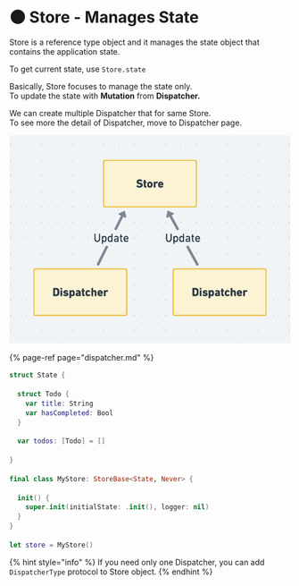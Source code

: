 # 🌑 Store - Manages State

Store is a reference type object and it manages the state object that contains the application state.

To get current state, use `Store.state`

  
Basically, Store focuses to manage the state only.  
To update the state with **Mutation** from **Dispatcher.**  
  
We can create multiple Dispatcher that for same Store.  
To see more the detail of Dispatcher, move to Dispatcher page.

![Updating the state from multiple dispatcher](../.gitbook/assets/image%20%281%29.png)

{% page-ref page="dispatcher.md" %}



```swift
struct State {

  struct Todo {
    var title: String
    var hasCompleted: Bool
  }

  var todos: [Todo] = []

}

final class MyStore: StoreBase<State, Never> {

  init() {
    super.init(initialState: .init(), logger: nil)
  }
}

let store = MyStore()
```



{% hint style="info" %}
If you need only one Dispatcher, you can add `DispatcherType` protocol to Store object.
{% endhint %}

